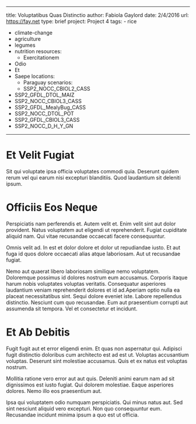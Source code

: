 ---
  title: Voluptatibus Quas Distinctio
  author: Fabiola Gaylord
  date: 2/4/2016
  url: https://fay.net
  type: brief
  project: Project 4
  tags:
    - rice
  - climate-change
  - agriculture
  - legumes
  - nutrition
  resources:
    - Exercitationem
  - Odio
  - Et
  - Saepe
  locations:
    - Paraguay
  scenarios:
    - SSP2_NOCC_CBIOL2_CASS
  - SSP2_GFDL_DTOL_MAIZ
  - SSP2_NOCC_CBIOL3_CASS
  - SSP2_GFDL_MealyBug_CASS
  - SSP2_NOCC_DTOL_POT
  - SSP2_GFDL_CBIOL3_CASS
  - SSP2_NOCC_D_H_Y_GN
  ---
  # Et Velit Fugiat
Sit qui voluptate ipsa officia voluptates commodi quia. Deserunt quidem rerum vel qui earum nisi excepturi blanditiis. Quod laudantium sit deleniti ipsum.

# Officiis Eos Neque
Perspiciatis nam perferendis et. Autem velit et. Enim velit sint aut dolor provident. Natus voluptatem aut eligendi ut reprehenderit. Fugiat cupiditate aliquid nam. Qui vitae recusandae occaecati facere consequuntur.
 Omnis velit ad. In est et dolor dolore et dolor ut repudiandae iusto. Et aut fuga id quos dolore occaecati alias atque laboriosam. Aut ut recusandae fugiat.
 Nemo aut quaerat libero laboriosam similique nemo voluptatem. Doloremque possimus id dolores nostrum eum accusamus. Corporis itaque harum nobis voluptates voluptas veritatis. Consequatur asperiores laudantium veniam reprehenderit dolores et id ad.Aperiam optio nulla ea placeat necessitatibus sint. Sequi dolore eveniet iste. Labore repellendus distinctio. Nesciunt cum quo recusandae. Eum aut praesentium corrupti aut assumenda sit tempora. Vel et consectetur et incidunt.

# Et Ab Debitis
Fugit fugit aut et error eligendi enim. Et quas non aspernatur qui. Adipisci fugit distinctio doloribus cum architecto est ad est ut. Voluptas accusantium voluptas. Deserunt sint molestiae accusamus. Quis et ex natus est voluptas nostrum.
 Mollitia ratione vero error aut aut quis. Deleniti animi earum nam ad sit dignissimos est iusto fugiat. Qui dolorem molestiae. Eaque asperiores dolores. Nemo illo eos praesentium aut.
 Ipsa qui voluptatem odio numquam perspiciatis. Qui minus natus aut. Sed sint nesciunt aliquid vero excepturi. Non quo consequuntur eum. Recusandae incidunt minima ipsum a quo est ut officia.
